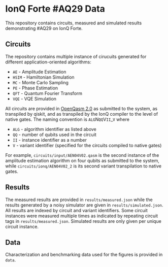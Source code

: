 # IonQ Forte #AQ29 Data
This repository contains circuits, measured and simulated results demonstrating #AQ29 on IonQ Forte.

## Circuits
The repository contains multiple instance of cirucuits generated for different application-oriented algorithms: 
- `AE` - Amplitude Estimation
- `HSIM` - Hamiltonian Simulation
- `MC` - Monte Carlo Sampling
- `PE` - Phase Estimation
- `QFT` - Quantum Fourier Transform
- `VQE` - VQE Simulation

All circuits are provided in [OpenQasm 2.0] as submitted to the system, as transpiled by qiskit, and as transpiled by the IonQ compiler to the level of native gates. The naming convention is `ALG`N`QQ`V`II`_`V` where
- `ALG` - algorithm identifier as listed above
- `QQ` - number of qubits used in the circuit
- `II` - instance identifier as a number
- `V` - variant identifier (specified for the circuits compiled to native gates)

For example, `circuits/input/AEN04V02.qasm` is the second instance of the amplitude estimation algorithm on four qubits as submitted to the system, while `circuits/ionq/AEN04V02_2` is its second variant transpilation to native gates.
## Results
The measured results are provided in `results/measured.json` while the results generated by a noisy simulator are given in `results/simulated.json`. All results are indexed by circuit and variant identifiers. Some circuit instances were measured multiple times as indicated by repeating circuit tags in `results/measured.json`. Simulated results are only given per unique circuit instance.
## Data
Characterization and benchmarking data used for the figures is provided in `data`.

[OpenQasm 2.0]: <https://github.com/openqasm/openqasm/tree/OpenQASM2.x>
